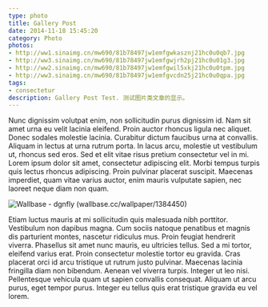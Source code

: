 ```yaml
---
type: photo
title: Gallery Post
date: 2014-11-18 15:45:20
category: Photo
photos:
- http://ww1.sinaimg.cn/mw690/81b78497jw1emfgwkasznj21hc0u0qb7.jpg
- http://ww3.sinaimg.cn/mw690/81b78497jw1emfgwjrh2pj21hc0u01g3.jpg
- http://ww2.sinaimg.cn/mw690/81b78497jw1emfgwil5xkj21hc0u0tpm.jpg
- http://ww3.sinaimg.cn/mw690/81b78497jw1emfgvcdn25j21hc0u0qpa.jpg
tags:
- consectetur
description: Gallery Post Test. 测试图片类文章的显示。
---
```


Nunc dignissim volutpat enim, non sollicitudin purus dignissim id. Nam sit amet urna eu velit lacinia eleifend. Proin auctor rhoncus ligula nec aliquet. Donec sodales molestie lacinia. Curabitur dictum faucibus urna at convallis. Aliquam in lectus at urna rutrum porta. In lacus arcu, molestie ut vestibulum ut, rhoncus sed eros. Sed et elit vitae risus pretium consectetur vel in mi. Lorem ipsum dolor sit amet, consectetur adipiscing elit. Morbi tempus turpis quis lectus rhoncus adipiscing. Proin pulvinar placerat suscipit. Maecenas imperdiet, quam vitae varius auctor, enim mauris vulputate sapien, nec laoreet neque diam non quam.

![Wallbase - dgnfly (wallbase.cc/wallpaper/1384450)](http://ww1.sinaimg.cn/large/81b78497jw1emfgts2pt4j21hc0u0k1c.jpg)

Etiam luctus mauris at mi sollicitudin quis malesuada nibh porttitor. Vestibulum non dapibus magna. Cum sociis natoque penatibus et magnis dis parturient montes, nascetur ridiculus mus. Proin feugiat hendrerit viverra. Phasellus sit amet nunc mauris, eu ultricies tellus. Sed a mi tortor, eleifend varius erat. Proin consectetur molestie tortor eu gravida. Cras placerat orci id arcu tristique ut rutrum justo pulvinar. Maecenas lacinia fringilla diam non bibendum. Aenean vel viverra turpis. Integer ut leo nisi. Pellentesque vehicula quam ut sapien convallis consequat. Aliquam ut arcu purus, eget tempor purus. Integer eu tellus quis erat tristique gravida eu vel lorem.
